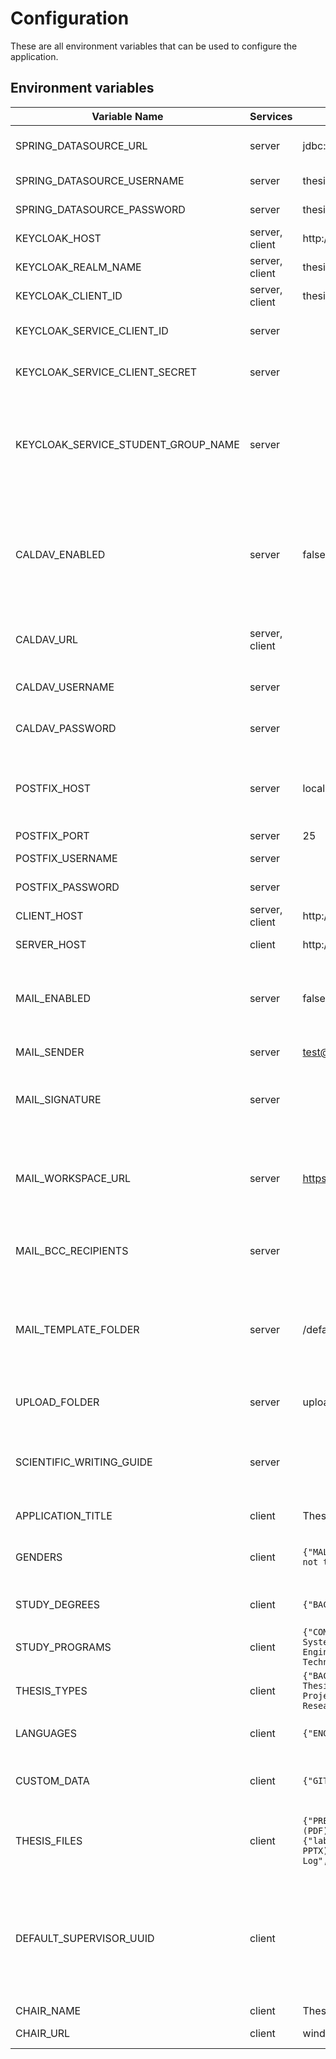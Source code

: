 # Configuration

These are all environment variables that can be used to configure the application.

## Environment variables

| Variable Name                       | Services       | Default Value                                                                                                                                                                                                                                                                                                                                                  | Description                                                                                               |
|-------------------------------------|----------------|----------------------------------------------------------------------------------------------------------------------------------------------------------------------------------------------------------------------------------------------------------------------------------------------------------------------------------------------------------------|-----------------------------------------------------------------------------------------------------------|
| SPRING_DATASOURCE_URL               | server         | jdbc:postgresql://localhost:5432/thesis-management                                                                                                                                                                                                                                                                                                                  | Postgres connection url                                                                                   |
| SPRING_DATASOURCE_USERNAME          | server         | thesis-management-postgres                                                                                                                                                                                                                                                                                                                                          | Postgres username                                                                                         |
| SPRING_DATASOURCE_PASSWORD          | server         | thesis-management-postgres                                                                                                                                                                                                                                                                                                                                          | Postgres password                                                                                         |
| KEYCLOAK_HOST                       | server, client | http://localhost:8081                                                                                                                                                                                                                                                                                                                                          | Keycloak hostname                                                                                         |
| KEYCLOAK_REALM_NAME                 | server, client | thesis-management                                                                                                                                                                                                                                                                                                                                                   | Keycloak realm name                                                                                       |
| KEYCLOAK_CLIENT_ID                  | server, client | thesis-management-app                                                                                                                                                                                                                                                                                                                                               | Keycloak client id                                                                                        |
| KEYCLOAK_SERVICE_CLIENT_ID          | server         |                                                                                                                                                                                                                                                                                                                                                                | Keycloak service client id                                                                                |
| KEYCLOAK_SERVICE_CLIENT_SECRET      | server         |                                                                                                                                                                                                                                                                                                                                                                | Keycloak service client secret                                                                            |
| KEYCLOAK_SERVICE_STUDENT_GROUP_NAME | server         |                                                                                                                                                                                                                                                                                                                                                                | Keycloak group name that should be assigned when a student starts writing a thesis                        |
| CALDAV_ENABLED                      | server         | false                                                                                                                                                                                                                                                                                                                                                          | Enable calendar integration. If enabled scheduled presentations will be added to the calendar             |
| CALDAV_URL                          | server, client |                                                                                                                                                                                                                                                                                                                                                                | CalDav URL where the events should be added                                                               |
| CALDAV_USERNAME                     | server         |                                                                                                                                                                                                                                                                                                                                                                | CalDav username for authentication                                                                        |
| CALDAV_PASSWORD                     | server         |                                                                                                                                                                                                                                                                                                                                                                | CalDav password for authentication                                                                        |
| POSTFIX_HOST                        | server         | localhost                                                                                                                                                                                                                                                                                                                                                      | Postfix host to send emails. Only required if emails are enabled.                                         |
| POSTFIX_PORT                        | server         | 25                                                                                                                                                                                                                                                                                                                                                             | Postfix port                                                                                              |
| POSTFIX_USERNAME                    | server         |                                                                                                                                                                                                                                                                                                                                                                | Postfix username                                                                                          |
| POSTFIX_PASSWORD                    | server         |                                                                                                                                                                                                                                                                                                                                                                | Postfix password                                                                                          |
| CLIENT_HOST                         | server, client | http://localhost:3000                                                                                                                                                                                                                                                                                                                                          | Hosting url of client                                                                                     |
| SERVER_HOST                         | client         | http://localhost:8080                                                                                                                                                                                                                                                                                                                                          | Hosting url of server                                                                                     |
| MAIL_ENABLED                        | server         | false                                                                                                                                                                                                                                                                                                                                                          | If set to true, the application will try to send emails via Postfix                                       |
| MAIL_SENDER                         | server         | test@ios.ase.cit.tum.de                                                                                                                                                                                                                                                                                                                                        | Sender email address                                                                                      |
| MAIL_SIGNATURE                      | server         |                                                                                                                                                                                                                                                                                                                                                                | Signature of the chair's supervisor / of the chair in general                                             |
| MAIL_WORKSPACE_URL                  | server         | https://slack.com                                                                                                                                                                                                                                                                                                                                              | URL to the workspace where students can connect with advisors and supervisors                             |
| MAIL_BCC_RECIPIENTS                 | server         |                                                                                                                                                                                                                                                                                                                                                                | Default BCC recipients for important emails                                                               |
| MAIL_TEMPLATE_FOLDER                | server         | /default-mail-templates                                                                                                                                                                                                                                                                                                                                        | Folder where mail templates are stored. If not set, it will use the default emails of the repository      |
| UPLOAD_FOLDER                       | server         | uploads                                                                                                                                                                                                                                                                                                                                                        | Folder where uploaded files will be stored                                                                |
| SCIENTIFIC_WRITING_GUIDE            | server         |                                                                                                                                                                                                                                                                                                                                                                | Link to a guide that explains scientific writing at the chair                                             |
| APPLICATION_TITLE                   | client         | Thesis Management                                                                                                                                                                                                                                                                                                                                                   | HTML title of the client                                                                                  |
| GENDERS                             | client         | `{"MALE":"Male","FEMALE":"Female","OTHER":"Other","PREFER_NOT_TO_SAY":"Prefer not to say"}`                                                                                                                                                                                                                                                                    | Available genders that a user can configure                                                               |
| STUDY_DEGREES                       | client         | `{"BACHELOR":"Bachelor","MASTER":"Master"}`                                                                                                                                                                                                                                                                                                                    | Available study degrees                                                                                   |
| STUDY_PROGRAMS                      | client         | `{"COMPUTER_SCIENCE":"Computer Science","INFORMATION_SYSTEMS":"Information Systems","GAMES_ENGINEERING":"Games Engineering","MANAGEMENT_AND_TECHNOLOGY":"Management and Technology","OTHER":"Other"}`                                                                                                                                                          | Available study programs                                                                                  |
| THESIS_TYPES                        | client         | `{"BACHELOR":{"long":"Bachelor Thesis","short":"BA"},"MASTER":{"long":"Master Thesis","short":"MA"},"INTERDISCIPLINARY_PROJECT":{"long":"Interdisciplinary Project","short":"IDP"},"GUIDED_RESEARCH":{"long":"Guided Research","short":"GR"}}`                                                                                                                 | Available thesis types                                                                                    |
| LANGUAGES                           | client         | `{"ENGLISH":"English","GERMAN":"German"}`                                                                                                                                                                                                                                                                                                                      | Available languages for presentations                                                                     |
| CUSTOM_DATA                         | client         | `{"GITHUB":{"label":"Github Profile","required":false}}`                                                                                                                                                                                                                                                                                                       | Additional data the user can add to the profile                                                           |
| THESIS_FILES                        | client         | `{"PRESENTATION":{"label":"Presentation","description":"Presentation (PDF)","accept":"pdf","required":true},"PRESENTATION_SOURCE":{"label":"Presentation Source","description":"Presentation Source (KEY, PPTX)","accept":"any","required":false},"FEEDBACK_LOG":{"label":"Feedback Log","description":"Feedback Log (PDF)","accept":"pdf","required":false}}` | Additional files the student can add to the thesis                                                        |
| DEFAULT_SUPERVISOR_UUID             | client         |                                                                                                                                                                                                                                                                                                                                                                | The user UUID from the database if a default supervisor should be selected when creating topics or theses |
| CHAIR_NAME                          | client         | Thesis Management                                                                                                                                                                                                                                                                                                                                                   | Chair name                                                                                                |
| CHAIR_URL                           | client         | window.origin                                                                                                                                                                                                                                                                                                                                                  | URL to chair website                                                                                      |